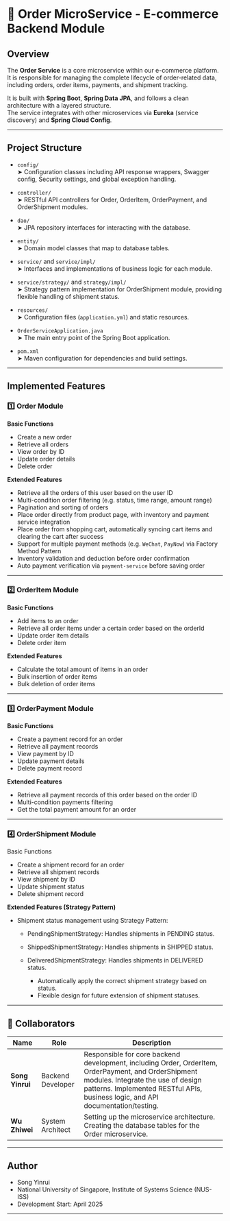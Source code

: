 # 🛒 Order MicroService - E-commerce Backend Module

## Overview
The **Order Service** is a core microservice within our e-commerce platform.  
It is responsible for managing the complete lifecycle of order-related data, including orders, order items, payments, and shipment tracking.

It is built with **Spring Boot**, **Spring Data JPA**, and follows a clean architecture with a layered structure.  
The service integrates with other microservices via **Eureka** (service discovery) and **Spring Cloud Config**.

---

## Project Structure

- `config/`    
  ➤ Configuration classes including API response wrappers, Swagger config, Security settings, and global exception handling.

- `controller/`    
  ➤ RESTful API controllers for Order, OrderItem, OrderPayment, and OrderShipment modules.

- `dao/`    
  ➤ JPA repository interfaces for interacting with the database.

- `entity/`    
  ➤ Domain model classes that map to database tables.

- `service/`   and `service/impl/`    
  ➤ Interfaces and implementations of business logic for each module.

- `service/strategy/`   and `strategy/impl/`  
  ➤ Strategy pattern implementation for OrderShipment module, providing flexible handling of shipment status.

- `resources/`    
  ➤ Configuration files (`application.yml`) and static resources.

- `OrderServiceApplication.java`     
  ➤ The main entry point of the Spring Boot application.

- `pom.xml`    
  ➤ Maven configuration for dependencies and build settings.

---

## Implemented Features
### 1️⃣ Order Module

**Basic Functions**
- Create a new order
- Retrieve all orders
- View order by ID
- Update order details
- Delete order

**Extended Features**
- Retrieve all the orders of this user based on the user ID
- Multi-condition order filtering (e.g. status, time range, amount range)
- Pagination and sorting of orders
- Place order directly from product page, with inventory and payment service integration
- Place order from shopping cart, automatically syncing cart items and clearing the cart after success
- Support for multiple payment methods (e.g. `WeChat`, `PayNow`) via Factory Method Pattern
- Inventory validation and deduction before order confirmation
- Auto payment verification via `payment-service` before saving order


---

### 2️⃣ OrderItem Module
**Basic Functions**
- Add items to an order
- Retrieve all order items under a certain order based on the orderId
- Update order item details
- Delete order item

**Extended Features**
- Calculate the total amount of items in an order
- Bulk insertion of order items
- Bulk deletion of order items

---

### 3️⃣ OrderPayment Module
**Basic Functions**
- Create a payment record for an order
- Retrieve all payment records
- View payment by ID
- Update payment details
- Delete payment record

**Extended Features**
- Retrieve all payment records of this order based on the order ID
- Multi-condition payments filtering
- Get the total payment amount for an order

---

### 4️⃣ OrderShipment Module
Basic Functions
- Create a shipment record for an order
- Retrieve all shipment records
- View shipment by ID
- Update shipment status
- Delete shipment record

**Extended Features (**Strategy Pattern**)**
- Shipment status management using Strategy Pattern:

  - PendingShipmentStrategy: Handles shipments in PENDING status.

  - ShippedShipmentStrategy: Handles shipments in SHIPPED status.

  - DeliveredShipmentStrategy: Handles shipments in DELIVERED status.

      - Automatically apply the correct shipment strategy based on status.
      - Flexible design for future extension of shipment statuses.

---
## 👥 Collaborators 

| Name         | Role               | Description                                                                                          |
|--------------|--------------------|------------------------------------------------------------------------------------------------------|
| **Song Yinrui** | Backend Developer  | Responsible for core backend development, including Order, OrderItem, OrderPayment,  and OrderShipment modules.  Integrate the use of design patterns.  Implemented RESTful APIs, business logic, and API documentation/testing. |
| **Wu Zhiwei**   | System Architect    | Setting up the microservice architecture.    Creating the database tables for the Order microservice. |

---
## Author
- Song Yinrui
- National University of Singapore, Institute of Systems Science (NUS-ISS)
- Development Start: April 2025
---